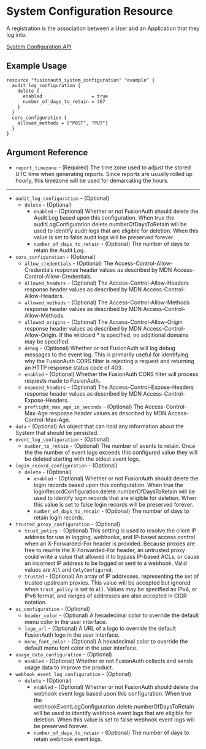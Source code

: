 # System Configuration Resource

A registration is the association between a User and an Application that they log into.

[System Configuration API](https://fusionauth.io/docs/v1/tech/apis/system)

## Example Usage

```hcl
resource "fusionauth_system_configuration" "example" {
  audit_log_configuration {
    delete {
      enabled                  = true
      number_of_days_to_retain = 367
    }
  }
  cors_configuration {
    allowed_methods = ["POST", "PUT"]
  }
}
```

## Argument Reference

* `report_timezone` - (Required) The time zone used to adjust the stored UTC time when generating reports. Since reports are usually rolled up hourly, this timezone will be used for demarcating the hours.

---

* `audit_log_configuration` - (Optional)
  * `delete` - (Optional)
    * `enabled` - (Optional) Whether or not FusionAuth should delete the Audit Log based upon this configuration. When true the auditLogConfiguration.delete.numberOfDaysToRetain will be used to identify audit logs that are eligible for deletion. When this value is set to false audit logs will be preserved forever.
    * `number_of_days_to_retain` - (Optional) The number of days to retain the Audit Log.
* `cors_configuration` - (Optional)
  * `allow_credentials` - (Optional) The Access-Control-Allow-Credentials response header values as described by MDN Access-Control-Allow-Credentials.
  * `allowed_headers` - (Optional) The Access-Control-Allow-Headers response header values as described by MDN Access-Control-Allow-Headers.
  * `allowed_methods` - (Optional) The Access-Control-Allow-Methods response header values as described by MDN Access-Control-Allow-Methods.
  * `allowed_origins` - (Optional) The Access-Control-Allow-Origin response header values as described by MDN Access-Control-Allow-Origin. If the wildcard * is specified, no additional domains may be specified.
  * `debug` - (Optional) Whether or not FusionAuth will log debug messages to the event log. This is primarily useful for identifying why the FusionAuth CORS filter is rejecting a request and returning an HTTP response status code of 403.
  * `enabled` - (Optional) Whether the FusionAuth CORS filter will process requests made to FusionAuth.
  * `exposed_headers` - (Optional) The Access-Control-Expose-Headers response header values as described by MDN Access-Control-Expose-Headers.
  * `preflight_max_age_in_seconds` - (Optional) The Access-Control-Max-Age response header values as described by MDN Access-Control-Max-Age.
* `data` - (Optional) An object that can hold any information about the System that should be persisted.
* `event_log_configuration` - (Optional)
  * `number_to_retain` - (Optional) The number of events to retain. Once the the number of event logs exceeds this configured value they will be deleted starting with the oldest event logs.
* `login_record_configuration` - (Optional)
  * `delete` - (Optional)
    * `enabled` - (Optional) Whether or not FusionAuth should delete the login records based upon this configuration. When true the loginRecordConfiguration.delete.numberOfDaysToRetain will be used to identify login records that are eligible for deletion. When this value is set to false login records will be preserved forever.
    * `number_of_days_to_retain` - (Optional) The number of days to retain login records.
* `trusted_proxy_configuration` - (Optional)
  * `trust_policy` - (Optional) This setting is used to resolve the client IP address for use in logging, webhooks, and IP-based access control when an X-Forwarded-For header is provided. Because proxies are free to rewrite the X-Forwarded-For header, an untrusted proxy could write a value that allowed it to bypass IP-based ACLs, or cause an incorrect IP address to be logged or sent to a webhook. Valid values are `All` and `OnlyConfigured`.
  * `trusted` - (Optional) An array of IP addresses, representing the set of trusted upstream proxies. This value will be accepted but ignored when `trust_policy` is set to `All`. Values may be specified as IPv4, or IPv6 format, and ranges of addresses are also accepted in CIDR notation.
* `ui_configuration` - (Optional)
  * `header_color` - (Optional) A hexadecimal color to override the default menu color in the user interface.
  * `logo_url` - (Optional) A URL of a logo to override the default FusionAuth logo in the user interface.
  * `menu_font_color` - (Optional) A hexadecimal color to override the default menu font color in the user interface.
* `usage_data_configuration` - (Optional)
  * `enabled` - (Optional) Whether or not FusionAuth collects and sends usage data to improve the product.
* `webhook_event_log_configuration` - (Optional)
  * `delete` - (Optional)
    * `enabled` - (Optional) Whether or not FusionAuth should delete the webhook event logs based upon this configuration. When true the webhookEventLogConfiguration.delete.numberOfDaysToRetain will be used to identify webhook event logs that are eligible for deletion. When this value is set to false webhook event logs will be preserved forever.
    * `number_of_days_to_retain` - (Optional) The number of days to retain webhook event logs.
